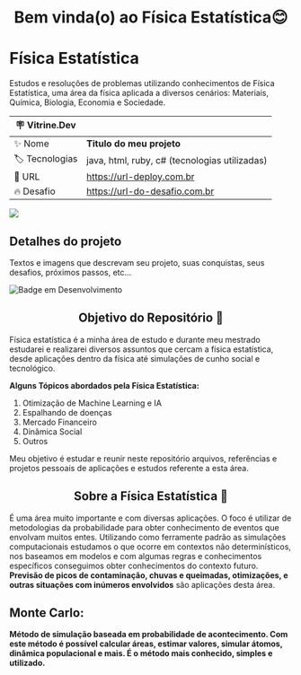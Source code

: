 <h1 align="center"> Bem vinda(o) ao Física Estatística😊 </h1>

# Física Estatística

Estudos e resoluções de problemas utilizando conhecimentos de Física Estatística, uma área da física aplicada a diversos cenários: Materiais, Química, Biologia, Economia e Sociedade.

| :placard: Vitrine.Dev |     |
| -------------  | --- |
| :sparkles: Nome        | **Titulo do meu projeto**
| :label: Tecnologias | java, html, ruby, c# (tecnologias utilizadas)
| :rocket: URL         | https://url-deploy.com.br
| :fire: Desafio     | https://url-do-desafio.com.br

<!-- Inserir imagem com a #vitrinedev ao final do link -->
![](https://via.placeholder.com/1200x500.png?text=imagem+lindona+do+meu+projeto#vitrinedev)

## Detalhes do projeto

Textos e imagens que descrevam seu projeto, suas conquistas, seus desafios, próximos passos, etc...


![Badge em Desenvolvimento](https://img.shields.io/static/v1?label=STATUS&message=DESENVOLVIMENTO&color=<COLOR>)

<h2 align ="center"> Objetivo do Repositório 🤔</h2>

Física estatística é a minha área de estudo e durante meu mestrado estudarei e realizarei diversos assuntos que cercam a física estatística, desde aplicações 
dentro da física até simulações de cunho social e tecnológico. 

**Alguns Tópicos abordados pela Física Estatística:**
1. Otimização de Machine Learning e IA
2. Espalhando de doenças
3. Mercado Financeiro
4. Dinâmica Social
5. Outros

Meu objetivo é estudar e reunir neste repositório arquivos, referências e projetos pessoais de aplicações e estudos referente a esta área.

<h2 align ="center"> Sobre a Física Estatística 🤔</h2>

É uma área muito importante e com diversas aplicações. O foco é utilizar de metodologias da probabilidade para obter conhecimento de eventos que envolvam muitos entes. 
Utilizando como ferramente padrão as simulações computacionais estudamos o que ocorre em contextos não determinísticos, nos baseamos em modelos e com algumas regras 
e conhecimentos específicos conseguimos obter conhecimentos do contexto futuro. **Previsão de picos de contaminação, chuvas e queimadas, otimizações, e outras situações
com inúmeros envolvidos** são aplicações desta área.


<h2 align ="left"> <b>Monte Carlo:<b> </h2>
Método de simulação baseada em probabilidade de acontecimento. Com este método é possível calcular áreas, estimar valores, simular átomos, dinâmica populacional e mais. É o método mais conhecido, simples e utilizado. 
